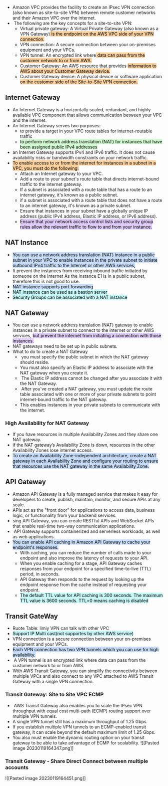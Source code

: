 - Amazon VPC provides the facility to create an IPsec VPN connection (also known as site-to-site VPN) between remote customer networks and their Amazon VPC over the internet.
-  The following are the key concepts for a site-to-site VPN:
	- Virtual private gateway: A Virtual Private Gateway (also known as a VPN Gateway)<mark style="background: #FFB86CA6;"> is the endpoint on the AWS VPC side of your VPN connection.</mark>
	- VPN connection: A secure connection between your on-premises equipment and your VPCs.
	- VPN tunnel: An encrypted link where<mark style="background: #FFB86CA6;"> data can pass from the customer network to or from AWS.</mark>
	- Customer Gateway: An AWS resource that provides <mark style="background: #FFB86CA6;">information to AWS about your Customer Gateway device.</mark>
	- Customer Gateway device: A physical device or software application <mark style="background: #FFB86CA6;">on the customer side of the Site-to-Site VPN connection.</mark>

## Internet Gateway
- An Internet Gateway is a horizontally scaled, redundant, and highly available VPC component that allows communication between your VPC and the internet.
- An Internet Gateway serves two purposes:
	- to provide a target in your VPC route tables for internet-routable traffic
	- <mark style="background: #BBFABBA6;">to perform network address translation (NAT) for instances that have been assigned public IPv4 addresses</mark>
- an Internet Gateway supports IPv4 and IPv6 traffic. It does not cause availability risks or bandwidth constraints on your network traffic.
- <mark style="background: #FFB86CA6;"> To enable access to or from the internet for instances in a subnet in a VPC, you must do the following:</mark>
	- Attach an Internet gateway to your VPC.
	- Add a route to your subnet's route table that directs internet-bound traffic to the internet gateway.
	- If a subnet is associated with a route table that has a route to an internet gateway, it's known as a public subnet.
	- if a subnet is associated with a route table that does not have a route to an internet gateway, it's known as a private subnet.
	- Ensure that instances in your subnet have a globally unique IP address (public IPv4 address, Elastic IP address, or IPv6 address).
	- <mark style="background: #D2B3FFA6;">Ensure that your network access control lists and security group rules allow the relevant traffic to flow to and from your instance.</mark>

## NAT Instance
- <mark style="background: #ADCCFFA6;">You can use a network address translation (NAT) instance in a public subnet in your VPC to enable instances in the private subnet to initiate outbound IPv4 traffic to the Internet or other AWS services,</mark>
- It prevent the instances from receiving inbound traffic initiated by someone on the Internet As the instance E1 is in a public subnet, therefore this is not good to use.
- <mark style="background: #ADCCFFA6;">NAT instance supports port forwarding</mark>
- <mark style="background: #ABF7F7A6;">NAT instance can be used as a bastion server</mark>
- <mark style="background: #ABF7F7A6;">Security Groups can be associated with a NAT instance</mark>

## NAT Gateway

- You can use a network address translation (NAT) gateway to enable instances in a private subnet to connect to the internet or other AWS services, <mark style="background: #D2B3FFA6;">but prevent the internet from initiating a connection with those instances.</mark>
- NAT gateways need to be set up in public subnets.
- What to do to create a NAT Gateway
	-  you must specify the public subnet in which the NAT gateway should reside.
	- You must also specify an Elastic IP address to associate with the NAT gateway when you create it.
	-  The Elastic IP address cannot be changed after you associate it with the NAT Gateway.
	-  After you've created a NAT gateway, you must update the route table associated with one or more of your private subnets to point internet-bound traffic to the NAT gateway.
	- This enables instances in your private subnets to communicate with the internet.
### High Availability for NAT Gateway
- If you have resources in multiple Availability Zones and they share one NAT gateway.
- if the NAT gateway’s Availability Zone is down, resources in the other Availability Zones lose internet access.
- <mark style="background: #ADCCFFA6;">To create an Availability Zone-independent architecture, create a NAT gateway in each Availability Zone and configure your routing to ensure that resources use the NAT gateway in the same Availability Zone.</mark>


## API Gateway
- Amazon API Gateway is a fully managed service that makes it easy for developers to create, publish, maintain, monitor, and secure APIs at any scale.
- APIs act as the "front door" for applications to access data, business logic, or functionality from your backend services.
- sing API Gateway, you can create RESTful APIs and WebSocket APIs that enable real-time two-way communication applications.
-  API Gateway supports containerized and serverless workloads, as well as web applications.
- <mark style="background: #ADCCFFA6;">You can enable API caching in Amazon API Gateway to cache your endpoint's responses.</mark>
	- With caching, you can reduce the number of calls made to your endpoint and also improve the latency of requests to your API.
	- When you enable caching for a stage, API Gateway caches responses from your endpoint for a specified time-to-live (TTL) period, in seconds.
	- API Gateway then responds to the request by looking up the endpoint response from the cache instead of requesting your endpoint.
	- <mark style="background: #ABF7F7A6;">The default TTL value for API caching is 300 seconds. The maximum TTL value is 3600 seconds. TTL=0 means caching is disabled</mark>

## Transit GateWay
- Ruote Table: limiy VPN can talk with other VPC
- <mark style="background: #ABF7F7A6;">Support IP Multi cast(not supportes by other AWS service)</mark>
- VPN connection is a secure connection between your on-premises equipment and your VPCs.
- <mark style="background: #ADCCFFA6;">Each VPN connection has two VPN tunnels which you can use for high availability.</mark>
-  A VPN tunnel is an encrypted link where data can pass from the customer network to or from AWS.
- With AWS Transit Gateway, you can simplify the connectivity between multiple VPCs and also connect to any VPC attached to AWS Transit Gateway with a single VPN connection.

### Transit Gateway: Site to Site VPC ECMP
-  AWS Transit Gateway also enables you to scale the IPsec VPN throughput with equal cost multi-path (ECMP) routing support over multiple VPN tunnels.
- A single VPN tunnel still has a maximum throughput of 1.25 Gbps
- If you establish multiple VPN tunnels to an ECMP-enabled transit gateway, it can scale beyond the default maximum limit of 1.25 Gbps.
- You also must enable the dynamic routing option on your transit gateway to be able to take advantage of ECMP for scalability.
![[Pasted image 20230119164347.png]]

### Transit Gateway - Share Direct Connect between multiple accounts
![[Pasted image 20230119164451.png]]

 